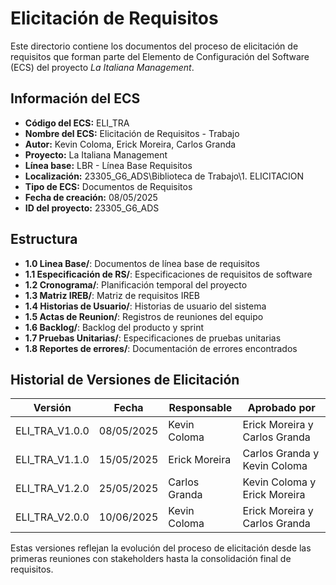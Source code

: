 # Elicitación de Requisitos

Este directorio contiene los documentos del proceso de elicitación de requisitos que forman parte del Elemento de Configuración del Software (ECS) del proyecto *La Italiana   Management*.

## Información del ECS

- **Código del ECS:** ELI_TRA  
- **Nombre del ECS:** Elicitación de Requisitos - Trabajo  
- **Autor:** Kevin Coloma, Erick Moreira, Carlos Granda
- **Proyecto:** La Italiana   Management  
- **Línea base:** LBR - Línea Base Requisitos  
- **Localización:** 23305_G6_ADS\Biblioteca de Trabajo\1. ELICITACION  
- **Tipo de ECS:** Documentos de Requisitos  
- **Fecha de creación:** 08/05/2025  
- **ID del proyecto:** 23305_G6_ADS  

## Estructura

- **1.0 Linea Base/**: Documentos de línea base de requisitos
- **1.1 Especificación de RS/**: Especificaciones de requisitos de software
- **1.2 Cronograma/**: Planificación temporal del proyecto
- **1.3 Matriz IREB/**: Matriz de requisitos IREB
- **1.4 Historias de Usuario/**: Historias de usuario del sistema
- **1.5 Actas de Reunion/**: Registros de reuniones del equipo
- **1.6 Backlog/**: Backlog del producto y sprint
- **1.7 Pruebas Unitarias/**: Especificaciones de pruebas unitarias
- **1.8 Reportes de errores/**: Documentación de errores encontrados

## Historial de Versiones de Elicitación

| Versión | Fecha | Responsable | Aprobado por |
|---------|-------|-------------|--------------|
| ELI_TRA_V1.0.0 | 08/05/2025 | Kevin Coloma | Erick Moreira y Carlos Granda |
| ELI_TRA_V1.1.0 | 15/05/2025 | Erick Moreira | Carlos Granda y Kevin Coloma |
| ELI_TRA_V1.2.0 | 25/05/2025 | Carlos Granda | Kevin Coloma y Erick Moreira |
| ELI_TRA_V2.0.0 | 10/06/2025 | Kevin Coloma | Erick Moreira y Carlos Granda |

Estas versiones reflejan la evolución del proceso de elicitación desde las primeras reuniones con stakeholders hasta la consolidación final de requisitos.
